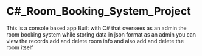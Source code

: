 # C#_Room_Booking_System_Project
This is a console based app Built with C# that oversees as an admin the room booking system while storing data in json format
as an admin you can view the records add and delete room info and also add and delete the room itself 
